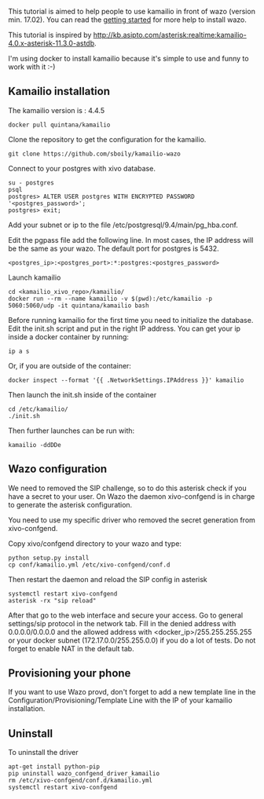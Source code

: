 This tutorial is aimed to help people to use kamailio in front of wazo (version min. 17.02).
You can read the [getting
started](http://documentation.wazo.community/en/stable/getting_started/getting_started.html)
for more help to install wazo.

This tutorial is inspired by http://kb.asipto.com/asterisk:realtime:kamailio-4.0.x-asterisk-11.3.0-astdb.

I'm using docker to install kamailio because it's simple to use and funny to
work with it :-)

Kamailio installation
---------------------

The kamailio version is : 4.4.5

    docker pull quintana/kamailio

Clone the repository to get the configuration for the kamailio.

    git clone https://github.com/sboily/kamailio-wazo

Connect to your postgres with xivo database.

    su - postgres
    psql
    postgres> ALTER USER postgres WITH ENCRYPTED PASSWORD '<postgres_password>';
    postgres> exit;

Add your subnet or ip to the file /etc/postgresql/9.4/main/pg_hba.conf.

Edit the pgpass file add the following line. In most cases, the IP address will
be the same as your wazo. The default port for postgres is 5432.

    <postgres_ip>:<postgres_port>:*:postgres:<postgres_password>

Launch kamailio

    cd <kamailio_xivo_repo>/kamailio/
    docker run --rm --name kamailio -v $(pwd):/etc/kamailio -p 5060:5060/udp -it quintana/kamailio bash

Before running kamailio for the first time you need to initialize the database.
Edit the init.sh script and put in the right IP address. You can get your ip
inside a docker container by running:

    ip a s

Or, if you are outside of the container:

    docker inspect --format '{{ .NetworkSettings.IPAddress }}' kamailio

Then launch the init.sh inside of the container

    cd /etc/kamailio/
    ./init.sh 

Then further launches can be run with:

    kamailio -ddDDe

Wazo configuration
------------------

We need to removed the SIP challenge, so to do this asterisk check if you have a
secret to your user. On Wazo the daemon xivo-confgend is in charge to generate
the asterisk configuration. 

You need to use my specific driver who removed the secret generation from
xivo-confgend.

Copy xivo/confgend directory to your wazo and type:

    python setup.py install
    cp conf/kamailio.yml /etc/xivo-confgend/conf.d

Then restart the daemon and reload the SIP config in asterisk

    systemctl restart xivo-confgend
    asterisk -rx "sip reload"

After that go to the web interface and secure your access. Go to general
settings/sip protocol in the network tab. Fill in the denied address with
0.0.0.0/0.0.0.0 and the allowed address with <docker_ip>/255.255.255.255 or
your docker subnet (172.17.0.0/255.255.0.0) if you do a lot of tests. Do not
forget to enable NAT in the default tab.

Provisioning your phone
-----------------------

If you want to use Wazo provd, don't forget to add a new template line in the
Configuration/Provisioning/Template Line with the IP of your kamailio
installation.

Uninstall
---------

To uninstall the driver

    apt-get install python-pip
    pip uninstall wazo_confgend_driver_kamailio
    rm /etc/xivo-confgend/conf.d/kamailio.yml
    systemctl restart xivo-confgend
